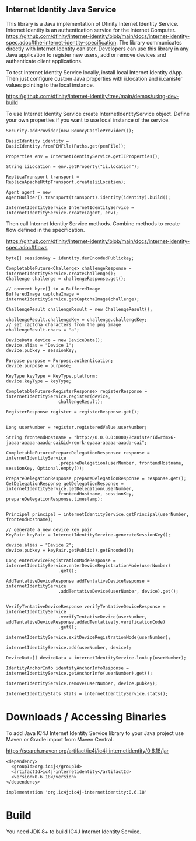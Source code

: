 ## Internet Identity Java Service 

This library is a Java implementation of Dfinity Internet Identity Service. Internet Identity is an authentication service for the Internet Computer.
<a href="https://github.com/dfinity/internet-identity/blob/main/docs/internet-identity-spec.adoc#the-internet-identity-specification">https://github.com/dfinity/internet-identity/blob/main/docs/internet-identity-spec.adoc#the-internet-identity-specification</a>. The library communicates directly with Internet Identity canister. Developers can use this library in any Java application to register new users, add or remove devices and authenticate client applications.

To test Internet Identity Service locally, install local Internet Identity dApp. Then just configure custom Java properties with ii.location and ii.canister values pointing to the local instance.

<a href="https://github.com/dfinity/internet-identity/tree/main/demos/using-dev-build">https://github.com/dfinity/internet-identity/tree/main/demos/using-dev-build</a>

To use Internet Identity Service create InternetIdentityService object. Define your own properties if you want to use local instance of the service. 

```
Security.addProvider(new BouncyCastleProvider());
		
BasicIdentity identity = BasicIdentity.fromPEMFile(Paths.get(pemFile));
		
Properties env = InternetIdentityService.getIIProperties();

String iiLocation = env.getProperty("ii.location");
		
ReplicaTransport transport = ReplicaApacheHttpTransport.create(iiLocation);

Agent agent = new AgentBuilder().transport(transport).identity(identity).build();

InternetIdentityService InternetIdentityService = InternetIdentityService.create(agent, env);

```
Then call Internet Identity Service methods. Combine methods to create flow defined in the specification. 

<a href="https://github.com/dfinity/internet-identity/blob/main/docs/internet-identity-spec.adoc#flows">https://github.com/dfinity/internet-identity/blob/main/docs/internet-identity-spec.adoc#flows</a>

```
byte[] sessionKey = identity.derEncodedPublickey;

CompletableFuture<Challenge> challengeResponse = internetIdentityService.createChallenge();
Challenge challenge = challengeResponse.get();

// convert byte[] to a BufferedImage
BufferedImage captchaImage = internetIdentityService.getCaptchaImage(challenge);

ChallengeResult challengeResult = new ChallengeResult();

challengeResult.challengeKey = challenge.challengeKey;
// set captcha characters from the png image
challengeResult.chars = "a";

DeviceData device = new DeviceData();
device.alias = "Device 1";
device.pubkey = sessionKey;

Purpose purpose = Purpose.authentication;
device.purpose = purpose;

KeyType keyType = KeyType.platform;
device.keyType = keyType;

CompletableFuture<RegisterResponse> registerResponse = internetIdentityService.register(device,
					challengeResult);

RegisterResponse register = registerResponse.get();


Long userNumber = register.registeredValue.userNumber;

String frontendHostname = "http://0.0.0.0:8000/?canisterId=rdmx6-jaaaa-aaaaa-aaadq-cai&id=renrk-eyaaa-aaaaa-aaada-cai";

CompletableFuture<PrepareDelegationResponse> response = internetIdentityService
					.prepareDelegation(userNumber, frontendHostname, sessionKey, Optional.empty());

PrepareDelegationResponse prepareDelegationResponse = response.get();
GetDelegationResponse getDelegationResponse = internetIdentityService.getDelegation(userNumber,
					frontendHostname, sessionKey, prepareDelegationResponse.timestamp);


Principal principal = internetIdentityService.getPrincipal(userNumber, frontendHostname);

// generate a new device key pair
KeyPair keyPair = InternetIdentityService.generateSessionKey();

device.alias = "Device 2";
device.pubkey = keyPair.getPublic().getEncoded();

Long enterDeviceRegistrationModeResponse = internetIdentityService.enterDeviceRegistrationMode(userNumber)
					.get();

AddTentativeDeviceResponse addTentativeDeviceResponse = internetIdentityService
					.addTentativeDevice(userNumber, device).get();


VerifyTentativeDeviceResponse verifyTentativeDeviceResponse = internetIdentityService
					.verifyTentativeDevice(userNumber, addTentativeDeviceResponse.addedTentatively.verificationCode)
					.get();

internetIdentityService.exitDeviceRegistrationMode(userNumber);

internetIdentityService.add(userNumber, device);

DeviceData[] deviceData = internetIdentityService.lookup(userNumber);

IdentityAnchorInfo identityAnchorInfoResponse = internetIdentityService.getAnchorInfo(userNumber).get();

internetIdentityService.remove(userNumber, device.pubkey);

InternetIdentityStats stats = internetIdentityService.stats();
```


# Downloads / Accessing Binaries

To add Java IC4J Internet Identity Service library to your Java project use Maven or Gradle import from Maven Central.

<a href="https://search.maven.org/artifact/ic4j/ic4j-internetidentity/0.6.18/jar">
https://search.maven.org/artifact/ic4j/ic4j-internetidentity/0.6.18/jar
</a>

```
<dependency>
  <groupId>org.ic4j</groupId>
  <artifactId>ic4j-internetidentity</artifactId>
  <version>0.6.18</version>
</dependency>
```

```
implementation 'org.ic4j:ic4j-internetidentity:0.6.18'
```


# Build

You need JDK 8+ to build IC4J Internet Identity Service.
